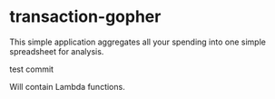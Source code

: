 # transaction-gopher
This simple application aggregates all your spending into one simple spreadsheet for analysis.

test commit

Will contain Lambda functions.
